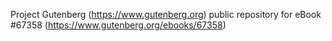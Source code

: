 Project Gutenberg (https://www.gutenberg.org) public repository for
eBook #67358 (https://www.gutenberg.org/ebooks/67358)
